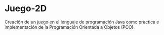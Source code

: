 # Juego-2D
Creación de un juego en el lenguaje de programación Java como practica e implementación de la Programación Orientada a Objetos (POO).
